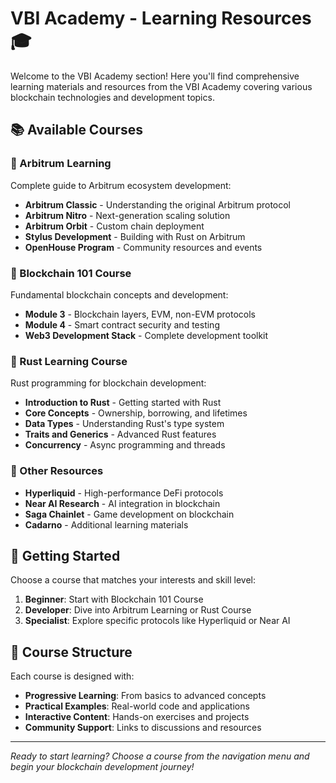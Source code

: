 # VBI Academy - Learning Resources 🎓

Welcome to the VBI Academy section! Here you'll find comprehensive learning materials and resources from the VBI Academy covering various blockchain technologies and development topics.

## 📚 Available Courses

### 🚀 Arbitrum Learning
Complete guide to Arbitrum ecosystem development:
- **Arbitrum Classic** - Understanding the original Arbitrum protocol
- **Arbitrum Nitro** - Next-generation scaling solution
- **Arbitrum Orbit** - Custom chain deployment
- **Stylus Development** - Building with Rust on Arbitrum
- **OpenHouse Program** - Community resources and events

### 🔗 Blockchain 101 Course
Fundamental blockchain concepts and development:
- **Module 3** - Blockchain layers, EVM, non-EVM protocols
- **Module 4** - Smart contract security and testing
- **Web3 Development Stack** - Complete development toolkit

### 🦀 Rust Learning Course
Rust programming for blockchain development:
- **Introduction to Rust** - Getting started with Rust
- **Core Concepts** - Ownership, borrowing, and lifetimes
- **Data Types** - Understanding Rust's type system
- **Traits and Generics** - Advanced Rust features
- **Concurrency** - Async programming and threads

### 🌟 Other Resources
- **Hyperliquid** - High-performance DeFi protocols
- **Near AI Research** - AI integration in blockchain
- **Saga Chainlet** - Game development on blockchain
- **Cadarno** - Additional learning materials

## 🎯 Getting Started

Choose a course that matches your interests and skill level:

1. **Beginner**: Start with Blockchain 101 Course
2. **Developer**: Dive into Arbitrum Learning or Rust Course
3. **Specialist**: Explore specific protocols like Hyperliquid or Near AI

## 📖 Course Structure

Each course is designed with:
- **Progressive Learning**: From basics to advanced concepts
- **Practical Examples**: Real-world code and applications
- **Interactive Content**: Hands-on exercises and projects
- **Community Support**: Links to discussions and resources

---

*Ready to start learning? Choose a course from the navigation menu and begin your blockchain development journey!*
